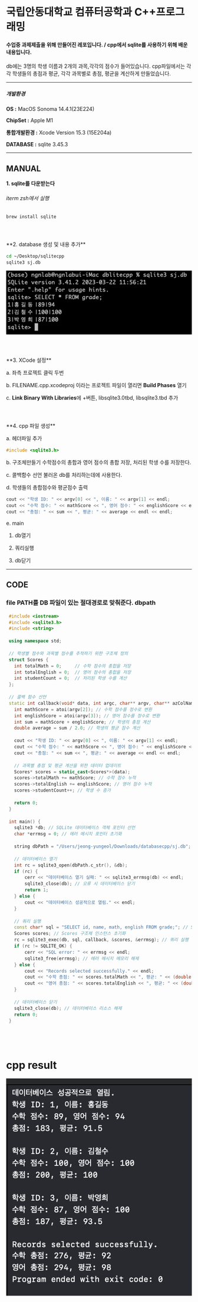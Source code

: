 # 국립안동대학교 컴퓨터공학과 C++프로그래밍
#### 수업중 과제제출을 위해 만들어진 레포입니다. / cpp에서 sqlite를 사용하기 위해 배운 내용입니다.
db에는 3명의 학생 이름과 2개의 과목,각각의 점수가 들어있습니다.
cpp파일에서는 각각 학생들의 총점과 평균, 각각 과목별로 총점, 평균을 계산하게 만들었습니다.




---
##### 개발환경
  
  **OS :** MacOS Sonoma 14.4.1(23E224)

  **ChipSet :** Apple M1

  **통합개발환경 :** Xcode Version 15.3 (15E204a)

  **DATABASE :** sqlite 3.45.3

  


---
## MANUAL

 **1. sqlite를 다운받는다**
   
   ###### iterm zsh에서 실행
   ```bash
   brew install sqlite
   ```
# 
<br/>
**2. database 생성 및 내용 추가**
 
  ```bash
  cd ~/Desktop/sqlitecpp
  sqlite3 sj.db
  ```
![grade table](https://github.com/jhon-rjf/dblitecpp/blob/main/grade_table%20.png)

#   
<br/>
**3. XCode 설정**

 
  a. 좌측 프로젝트 클릭 두번


  b. FILENAME.cpp.xcodeproj 이라는 프로젝트 파일이 열리면 **Build Phases** 열기 


  c. **Link Binary With Libraries**에 +버튼, libsqlite3.0tbd, libsqlite3.tbd 추가  

#  
<br/>
**4. cpp 파일 생성**
 
   a. 헤더파일 추가
   ```c++
   #include <sqlite3.h>
   ```

   b. 구조체만들기 
    수학점수의 총합과 영어 점수의 총합 저장, 처리된 학생 수를 저장한다.


   c. 콜백함수 선언
    불러온 db를 처리하는데에 사용한다.


   d. 학생들의 총합점수와 평균점수 출력
   ```c++
   cout << "학생 ID: " << argv[0] << ", 이름: " << argv[1] << endl;
   cout << "수학 점수: " << mathScore << ", 영어 점수: " << englishScore << endl;
   cout << "총점: " << sum << ", 평균: " << average << endl << endl;
   ```


   e. main
 
   1. db열기
    
   2. 쿼리실행
    
   3. db닫기


   ---
   ## CODE

   ### file PATH를 DB 파일이 있는 절대경로로 맞춰준다. dbpath
   ```C++
    #include <iostream>
    #include <sqlite3.h>
    #include <string>
    
    using namespace std;
    
    // 학생별 점수와 과목별 점수를 추적하기 위한 구조체 정의
    struct Scores {
      int totalMath = 0;     // 수학 점수의 총합을 저장
      int totalEnglish = 0;  // 영어 점수의 총합을 저장
      int studentCount = 0;  // 처리된 학생 수를 계산
    };
    
    // 콜백 함수 선언
    static int callback(void* data, int argc, char** argv, char** azColName) {
      int mathScore = atoi(argv[2]); // 수학 점수를 정수로 변환
      int englishScore = atoi(argv[3]); // 영어 점수를 정수로 변환
      int sum = mathScore + englishScore; // 학생의 총점 계산
      double average = sum / 2.0; // 학생의 평균 점수 계산
    
      cout << "학생 ID: " << argv[0] << ", 이름: " << argv[1] << endl;
      cout << "수학 점수: " << mathScore << ", 영어 점수: " << englishScore << endl;
      cout << "총점: " << sum << ", 평균: " << average << endl << endl;
    
      // 과목별 총점 및 평균 계산을 위한 데이터 업데이트
      Scores* scores = static_cast<Scores*>(data);
      scores->totalMath += mathScore; // 수학 점수 누적
      scores->totalEnglish += englishScore; // 영어 점수 누적
      scores->studentCount++; // 학생 수 증가
    
      return 0;
    }
    
    int main() {
      sqlite3 *db; // SQLite 데이터베이스 객체 포인터 선언
      char *errmsg = 0; // 에러 메시지 포인터 초기화
    
      string dbPath = "/Users/jeong-yungeol/Downloads/databasecpp/sj.db"; // 데이터베이스 파일 경로
    
      // 데이터베이스 열기
      int rc = sqlite3_open(dbPath.c_str(), &db);
      if (rc) {
          cerr << "데이터베이스 열기 실패: " << sqlite3_errmsg(db) << endl;
          sqlite3_close(db); // 오류 시 데이터베이스 닫기
          return 1;
      } else {
          cout << "데이터베이스 성공적으로 열림." << endl;
      }
    
      // 쿼리 실행
      const char* sql = "SELECT id, name, math, english FROM grade;"; // SQL 쿼리 문자열
      Scores scores; // Scores 구조체 인스턴스 초기화
      rc = sqlite3_exec(db, sql, callback, &scores, &errmsg); // 쿼리 실행
      if (rc != SQLITE_OK) {
          cerr << "SQL error: " << errmsg << endl;
          sqlite3_free(errmsg); // 에러 메시지 메모리 해제
      } else {
          cout << "Records selected successfully." << endl;
          cout << "수학 총점: " << scores.totalMath << ", 평균: " << (double)scores.totalMath / scores.studentCount << endl;
          cout << "영어 총점: " << scores.totalEnglish << ", 평균: " << (double)scores.totalEnglish / scores.studentCount << endl;
      }
    
      // 데이터베이스 닫기
      sqlite3_close(db); // 데이터베이스 리소스 해제
      return 0;
    }
```

#
<br/>

# cpp result
![cpp_result](https://github.com/jhon-rjf/dblitecpp/blob/main/cppcapture.jpg)
